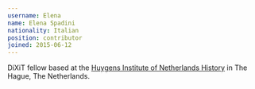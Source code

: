 ```yaml
---
username: Elena
name: Elena Spadini
nationality: Italian
position: contributor
joined: 2015-06-12
---
```

DiXiT fellow based at the [Huygens Institute of Netherlands History](https://www.huygens.knaw.nl/?lang=en) in The Hague, The Netherlands.
